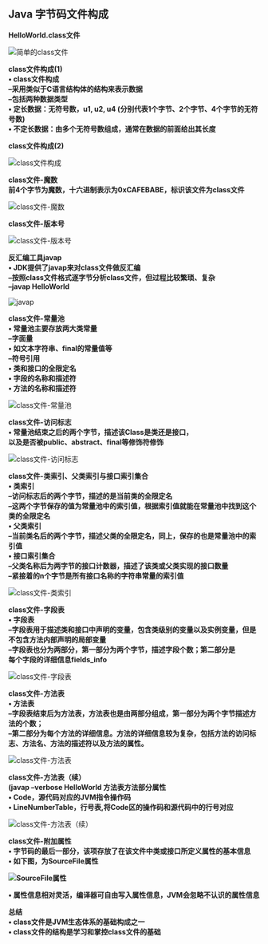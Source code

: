 ## Java 字节码文件构成

**HelloWorld.class文件**  

![简单的class文件](./简单的class文件.png)



**class文件构成(1)**  
**• class文件构成**  
**–采用类似于C语言结构体的结构来表示数据**  
**–包括两种数据类型**  
**• 定长数据：无符号数，u1, u2, u4 (分别代表1个字节、2个字节、4个字节的无符号数)**  
**• 不定长数据：由多个无符号数组成，通常在数据的前面给出其长度**  



**class文件构成(2)**  

![class文件构成](./class文件构成.png)



**class文件-魔数**  
**前4个字节为魔数，十六进制表示为0xCAFEBABE，标识该文件为class文件**  

![class文件-魔数](./class文件-魔数.png)



**class文件-版本号**  

![class文件-版本号](./class文件-版本号.png)



**反汇编工具javap**  
**• JDK提供了javap来对class文件做反汇编**  
**–按照class文件格式逐字节分析class文件，但过程比较繁琐、复杂**  
**–javap HelloWorld**  

<img src="./javap.png" alt="javap"  />



**class文件-常量池**  
**• 常量池主要存放两大类常量**  
**–字面量**  
**• 如文本字符串、final的常量值等**  
**–符号引用**  
**• 类和接口的全限定名**  
**• 字段的名称和描述符**  
**• 方法的名称和描述符**  

![class文件-常量池](./class文件-常量池.png)



**class文件-访问标志**  
**• 常量池结束之后的两个字节，描述该Class是类还是接口，**  
**以及是否被public、abstract、final等修饰符修饰**  

![class文件-访问标志](./class文件-访问标志.png)



**class文件-类索引、父类索引与接口索引集合**  
**• 类索引**  
**–访问标志后的两个字节，描述的是当前类的全限定名**  
**–这两个字节保存的值为常量池中的索引值，根据索引值就能在常量池中找到这个类的全限定名**  
**• 父类索引**  
**–当前类名后的两个字节，描述父类的全限定名，同上，保存的也是常量池中的索引值**  
**• 接口索引集合**  
**–父类名称后为两字节的接口计数器，描述了该类或父类实现的接口数量**  
**–紧接着的n个字节是所有接口名称的字符串常量的索引值**  

![class文件-类索引](./class文件-类索引.png)



**class文件-字段表**  
**• 字段表**  
**–字段表用于描述类和接口中声明的变量，包含类级别的变量以及实例变量，但是不包含方法内部声明的局部变量**  
**–字段表也分为两部分，第一部分为两个字节，描述字段个数；第二部分是**  
**每个字段的详细信息fields_info**

![class文件-字段表](./class文件-字段表.png)

  

**class文件-方法表**  
**• 方法表**  
**–字段表结束后为方法表，方法表也是由两部分组成，第一部分为两个字节描述方法的个数；**  
**–第二部分为每个方法的详细信息。方法的详细信息较为复杂，包括方法的访问标志、方法名、方法的描述符以及方法的属性。**  

![class文件-方法表](./class文件-方法表.png)



**class文件-方法表（续）**  
**(javap –verbose HelloWorld 方法表方法部分属性**  
**• Code，源代码对应的JVM指令操作码**  
**• LineNumberTable，行号表,将Code区的操作码和源代码中的行号对应**  

![class文件-方法表（续）](./class文件-方法表（续）.png)



**class文件-附加属性**  
**• 字节码的最后一部分，该项存放了在该文件中类或接口所定义属性的基本信息**  
**• 如下图，为SourceFile属性**  

**![SourceFile属性](./SourceFile属性.png)**

**• 属性信息相对灵活，编译器可自由写入属性信息，JVM会忽略不认识的属性信息**   



**总结**  
**• class文件是JVM生态体系的基础构成之一**  
**• class文件的结构是学习和掌控class文件的基础**  


